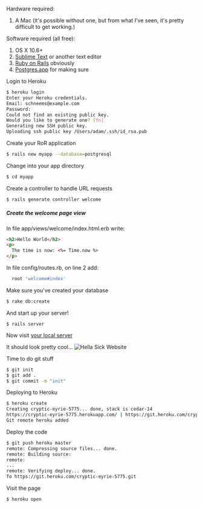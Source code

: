 Hardware required:
1. A Mac (it's possible without one, but from what I've seen, it's pretty difficult to get working.)

Software required (all free):
1. OS X 10.6+
2. [Sublime Text](http://www.sublimetext.com/2) or another text editor
3. [Ruby on Rails](http://railsinstaller.org/en) obviously
4. [Postgres.app](http://postgresapp.com/) for making sure

Login to Heroku

```bash
$ heroku login
Enter your Heroku credentials.
Email: schneems@example.com
Password:
Could not find an existing public key.
Would you like to generate one? [Yn]
Generating new SSH public key.
Uploading ssh public key /Users/adam/.ssh/id_rsa.pub
```

Create your RoR application

```bash
$ rails new myapp --database=postgresql
```

Change into your app directory

```bash
$ cd myapp
```

Create a controller to handle URL requests

```bash
$ rails generate controller welcome
```

##### Create the welcome page view

In file app/views/welcome/index.html.erb write:

```html
<h2>Hello World</h2>
<p>
  The time is now: <%= Time.now %>
</p>
```

In file config/routes.rb, on line 2 add:
```ruby
  root 'welcome#index'
```
Make sure you've created your database

```bash
$ rake db:create
```

And start up your server!

```
$ rails server
```
Now visit [your local server](http://localhost:3000/)

It should look pretty cool...
![Hella Sick Website](http://i59.tinypic.com/elqma.png)

Time to do git stuff

```bash
$ git init
$ git add .
$ git commit -m "init"
```

Deploying to Heroku

```bash
$ heroku create
Creating cryptic-eyrie-5775... done, stack is cedar-14
https://cryptic-eyrie-5775.herokuapp.com/ | https://git.heroku.com/cryptic-eyrie-5775.git
Git remote heroku added
```

Deploy the code

```bash
$ git push heroku master
remote: Compressing source files... done.
remote: Building source:
remote:
...
remote: Verifying deploy... done.
To https://git.heroku.com/cryptic-eyrie-5775.git
```

Visit the page

```bash
$ heroku open
```